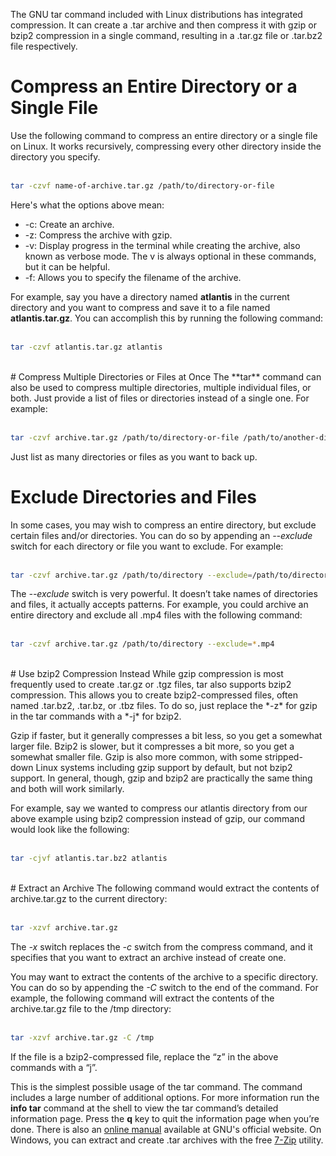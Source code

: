 <!-- TITLE: Compress and Extract Files Using Linux tar Command -->

The GNU tar command included with Linux distributions has integrated compression. It can create a .tar archive and then compress it with gzip or bzip2 compression in a single command, resulting in a .tar.gz file or .tar.bz2 file respectively.
# Compress an Entire Directory or a Single File
Use the following command to compress an entire directory or a single file on Linux. It works recursively, compressing every other directory inside the directory you specify.<br /><br />

```bash
tar -czvf name-of-archive.tar.gz /path/to/directory-or-file
```

Here's what the options above mean:

* -c: Create an archive.
* -z: Compress the archive with gzip.
* -v: Display progress in the terminal while creating the archive, also known as verbose mode. The v is always optional in these commands, but it can be helpful.
* -f: Allows you to specify the filename of the archive.

For example, say you have a directory named **atlantis** in the current directory and you want to compress and save it to a file named **atlantis.tar.gz**. You can accomplish this by running the following command:<br /><br />

```bash
tar -czvf atlantis.tar.gz atlantis
```
<br />
# Compress Multiple Directories or Files at Once
The **tar** command can also be used to compress multiple directories, multiple individual files, or both. Just provide a list of files or directories instead of a single one. For example:<br /><br />

```bash
tar -czvf archive.tar.gz /path/to/directory-or-file /path/to/another-directory-or-file /path/to/yet-another-directory-or-file
```

Just list as many directories or files as you want to back up.
# Exclude Directories and Files
In some cases, you may wish to compress an entire directory, but exclude certain files and/or directories. You can do so by appending an *--exclude* switch for each directory or file you want to exclude. For example:<br /><br />

```bash
tar -czvf archive.tar.gz /path/to/directory --exclude=/path/to/directory/subdirectory
```

The *--exclude* switch is very powerful. It doesn’t take names of directories and files, it actually accepts patterns. For example, you could archive an entire directory and exclude all .mp4 files with the following command:<br /><br />

```bash
tar -czvf archive.tar.gz /path/to/directory --exclude=*.mp4
```
<br />
# Use bzip2 Compression Instead
While gzip compression is most frequently used to create .tar.gz or .tgz files, tar also supports bzip2 compression. This allows you to create bzip2-compressed files, often named .tar.bz2, .tar.bz, or .tbz files. To do so, just replace the *-z* for gzip in the tar commands with a *-j* for bzip2.

Gzip if faster, but it generally compresses a bit less, so you get a somewhat larger file. Bzip2 is slower, but it compresses a bit more, so you get a somewhat smaller file. Gzip is also more common, with some stripped-down Linux systems including gzip support by default, but not bzip2 support. In general, though, gzip and bzip2 are practically the same thing and both will work similarly.

For example, say we wanted to compress our atlantis directory from our above example using bzip2 compression instead of gzip, our command would look like the following:<br /><br />

```bash
tar -cjvf atlantis.tar.bz2 atlantis
```
<br />
# Extract an Archive
The following command would extract the contents of archive.tar.gz to the current directory:<br /><br />

```bash
tar -xzvf archive.tar.gz
```

The *-x* switch replaces the *-c* switch from the compress command, and it specifies that you want to extract an archive instead of create one.

You may want to extract the contents of the archive to a specific directory. You can do so by appending the *-C* switch to the end of the command. For example, the following command will extract the contents of the archive.tar.gz file to the /tmp directory:<br /><br />

```bash
tar -xzvf archive.tar.gz -C /tmp
```

If the file is a bzip2-compressed file, replace the “z” in the above commands with a “j”.

This is the simplest possible usage of the tar command. The command includes a large number of additional options. For more information run the **info tar** command at the shell to view the tar command’s detailed information page. Press the **q** key to quit the information page when you’re done. There is also an [online manual](https://www.gnu.org/software/tar/manual/tar.html) available at GNU's official website. On Windows, you can extract and create .tar archives with the free [7-Zip](https://www.7-zip.org/) utility.